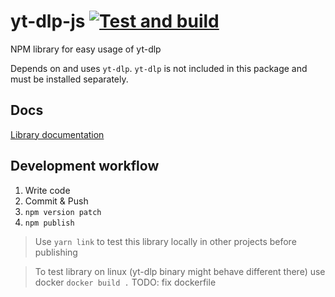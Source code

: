 # yt-dlp-js [![Test and build](https://github.com/Angael/yt-dlp-js/actions/workflows/node.js.yml/badge.svg?branch=master)](https://github.com/Angael/yt-dlp-js/actions/workflows/node.js.yml)

NPM library for easy usage of yt-dlp

Depends on and uses `yt-dlp`. `yt-dlp` is not included in this package and must be installed separately.

## Docs

[Library documentation](docs/README.md)


## Development workflow

1. Write code
2. Commit & Push
3. `npm version patch`
4. `npm publish`

> Use `yarn link` to test this library locally in other projects before publishing

> To test library on linux (yt-dlp binary might behave different there) use docker `docker build .`
> TODO: fix dockerfile
